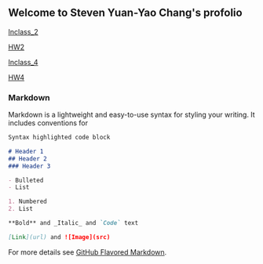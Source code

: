 ## Welcome to Steven Yuan-Yao Chang's profolio


[Inclass_2](http://stevenyychang.georgetown.domains/Week2ActivityVis.html)

[HW2](https://public.tableau.com/profile/yuan.yao.chang#!/vizhome/HW2_52/Dashboard2)

[Inclass_4](https://public.tableau.com/views/inclass_9/Story1?:embed=y&:display_count=yes&publish=yes)

[HW4](https://public.tableau.com/views/HW4_42/Story2?:embed=y&:display_count=yes&publish=yes)





### Markdown

Markdown is a lightweight and easy-to-use syntax for styling your writing. It includes conventions for

```markdown
Syntax highlighted code block

# Header 1
## Header 2
### Header 3

- Bulleted
- List

1. Numbered
2. List

**Bold** and _Italic_ and `Code` text

[Link](url) and ![Image](src)
```

For more details see [GitHub Flavored Markdown](https://guides.github.com/features/mastering-markdown/).
